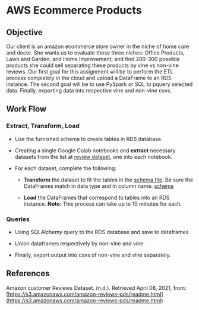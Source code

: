 # AWS Ecommerce Products

## Objective

Our client is an amazon ecommerce store owner in the niche of home care and decor. She wants us to evaluate these three niches: Office Products, Lawn and Garden, and Home Improvement; and find 200-300 possible products she could sell separating these products by vine vs non-vine reviews. Our first goal for this assignment will be to perform the ETL process completely in the cloud and upload a DataFrame to an RDS instance. The second goal will be to use PySpark or SQL to pquery selected data. Finally, exporting data into respective vine and non-vine csvs.

## Work Flow

### Extract, Transform, Load

* Use the furnished schema to create tables in RDS database.

* Creating a single Google Colab notebooks and **extract** necessary datasets from the list at [review dataset](https://s3.amazonaws.com/amazon-reviews-pds/tsv/index.txt), one into each notebook.

* For each dataset, complete the following:

  * **Transform** the dataset to fit the tables in the [schema file](../Resources/schema.sql). Be sure the DataFrames match in data type and in column name.
  [schema](Images/1.PNG)

  * **Load** the DataFrames that correspond to tables into an RDS instance. **Note:** This process can take up to 10 minutes for each.

### Queries

* Using SQLAlchemy query to the RDS database and save to dataframes

* Union dataframes respectively by non-vine and vine.

* Finally, export output into csvs of non-vine and vine separately.

## References

Amazon customer Reviews Dataset. (n.d.). Retrieved April 08, 2021, from: [https://s3.amazonaws.com/amazon-reviews-pds/readme.html](https://s3.amazonaws.com/amazon-reviews-pds/readme.html)
